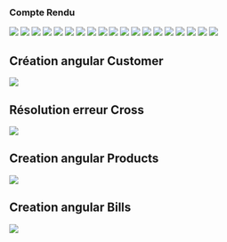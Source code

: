 <h3>Compte Rendu</h3>
<img src="captures/Capture1.PNG">
<img src="captures/Capture2.PNG">
<img src="captures/Capture3.PNG">
<img src="captures/Capture4.PNG">
<img src="captures/Capture5.PNG">
<img src="captures/Capture6.PNG">
<img src="captures/Capture7.PNG">
<img src="captures/Capture8.PNG">
<img src="captures/Capture9.PNG">
<img src="captures/Capture10.PNG">
<img src="captures/Capture11.PNG">
<img src="captures/Capture12.PNG">
<img src="captures/Capture13.PNG">
<img src="captures/Capture14.PNG">
<img src="captures/Capture15.PNG">
<img src="captures/Capture16.PNG">
<img src="captures/Capture17.PNG">
<img src="captures/Capture18.PNG">
<img src="captures/Capture19.PNG">
<h2>Création angular Customer</h2>
<img src="captures/Capture20.PNG">
<h2>Résolution erreur Cross</h2>
<img src="captures/Capture21.PNG">
<h2>Creation angular Products</h2>
<img src="captures/Capture22.PNG">
<h2>Creation angular Bills</h2>
<img src="captures/Capture23.PNG">



